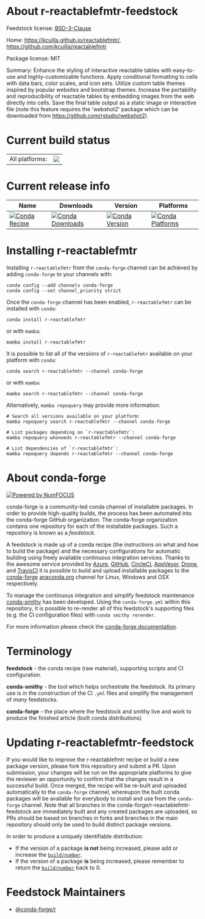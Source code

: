 About r-reactablefmtr-feedstock
===============================

Feedstock license: [BSD-3-Clause](https://github.com/conda-forge/r-reactablefmtr-feedstock/blob/main/LICENSE.txt)

Home: https://kcuilla.github.io/reactablefmtr/, https://github.com/kcuilla/reactablefmtr

Package license: MIT

Summary: Enhance the styling of interactive reactable tables with easy-to-use and highly-customizable functions. Apply conditional formatting to cells with data bars, color scales, and icon sets. Utilize custom table themes inspired by popular websites and bootstrap themes. Increase the portability and reproducibility of reactable tables by embedding images from the web directly into cells. Save the final table output as a static image or interactive file (note this feature requires the 'webshot2' package which can be downloaded from <https://github.com/rstudio/webshot2>).

Current build status
====================


<table><tr><td>All platforms:</td>
    <td>
      <a href="https://dev.azure.com/conda-forge/feedstock-builds/_build/latest?definitionId=14339&branchName=main">
        <img src="https://dev.azure.com/conda-forge/feedstock-builds/_apis/build/status/r-reactablefmtr-feedstock?branchName=main">
      </a>
    </td>
  </tr>
</table>

Current release info
====================

| Name | Downloads | Version | Platforms |
| --- | --- | --- | --- |
| [![Conda Recipe](https://img.shields.io/badge/recipe-r--reactablefmtr-green.svg)](https://anaconda.org/conda-forge/r-reactablefmtr) | [![Conda Downloads](https://img.shields.io/conda/dn/conda-forge/r-reactablefmtr.svg)](https://anaconda.org/conda-forge/r-reactablefmtr) | [![Conda Version](https://img.shields.io/conda/vn/conda-forge/r-reactablefmtr.svg)](https://anaconda.org/conda-forge/r-reactablefmtr) | [![Conda Platforms](https://img.shields.io/conda/pn/conda-forge/r-reactablefmtr.svg)](https://anaconda.org/conda-forge/r-reactablefmtr) |

Installing r-reactablefmtr
==========================

Installing `r-reactablefmtr` from the `conda-forge` channel can be achieved by adding `conda-forge` to your channels with:

```
conda config --add channels conda-forge
conda config --set channel_priority strict
```

Once the `conda-forge` channel has been enabled, `r-reactablefmtr` can be installed with `conda`:

```
conda install r-reactablefmtr
```

or with `mamba`:

```
mamba install r-reactablefmtr
```

It is possible to list all of the versions of `r-reactablefmtr` available on your platform with `conda`:

```
conda search r-reactablefmtr --channel conda-forge
```

or with `mamba`:

```
mamba search r-reactablefmtr --channel conda-forge
```

Alternatively, `mamba repoquery` may provide more information:

```
# Search all versions available on your platform:
mamba repoquery search r-reactablefmtr --channel conda-forge

# List packages depending on `r-reactablefmtr`:
mamba repoquery whoneeds r-reactablefmtr --channel conda-forge

# List dependencies of `r-reactablefmtr`:
mamba repoquery depends r-reactablefmtr --channel conda-forge
```


About conda-forge
=================

[![Powered by
NumFOCUS](https://img.shields.io/badge/powered%20by-NumFOCUS-orange.svg?style=flat&colorA=E1523D&colorB=007D8A)](https://numfocus.org)

conda-forge is a community-led conda channel of installable packages.
In order to provide high-quality builds, the process has been automated into the
conda-forge GitHub organization. The conda-forge organization contains one repository
for each of the installable packages. Such a repository is known as a *feedstock*.

A feedstock is made up of a conda recipe (the instructions on what and how to build
the package) and the necessary configurations for automatic building using freely
available continuous integration services. Thanks to the awesome service provided by
[Azure](https://azure.microsoft.com/en-us/services/devops/), [GitHub](https://github.com/),
[CircleCI](https://circleci.com/), [AppVeyor](https://www.appveyor.com/),
[Drone](https://cloud.drone.io/welcome), and [TravisCI](https://travis-ci.com/)
it is possible to build and upload installable packages to the
[conda-forge](https://anaconda.org/conda-forge) [anaconda.org](https://anaconda.org/)
channel for Linux, Windows and OSX respectively.

To manage the continuous integration and simplify feedstock maintenance
[conda-smithy](https://github.com/conda-forge/conda-smithy) has been developed.
Using the ``conda-forge.yml`` within this repository, it is possible to re-render all of
this feedstock's supporting files (e.g. the CI configuration files) with ``conda smithy rerender``.

For more information please check the [conda-forge documentation](https://conda-forge.org/docs/).

Terminology
===========

**feedstock** - the conda recipe (raw material), supporting scripts and CI configuration.

**conda-smithy** - the tool which helps orchestrate the feedstock.
                   Its primary use is in the construction of the CI ``.yml`` files
                   and simplify the management of *many* feedstocks.

**conda-forge** - the place where the feedstock and smithy live and work to
                  produce the finished article (built conda distributions)


Updating r-reactablefmtr-feedstock
==================================

If you would like to improve the r-reactablefmtr recipe or build a new
package version, please fork this repository and submit a PR. Upon submission,
your changes will be run on the appropriate platforms to give the reviewer an
opportunity to confirm that the changes result in a successful build. Once
merged, the recipe will be re-built and uploaded automatically to the
`conda-forge` channel, whereupon the built conda packages will be available for
everybody to install and use from the `conda-forge` channel.
Note that all branches in the conda-forge/r-reactablefmtr-feedstock are
immediately built and any created packages are uploaded, so PRs should be based
on branches in forks and branches in the main repository should only be used to
build distinct package versions.

In order to produce a uniquely identifiable distribution:
 * If the version of a package **is not** being increased, please add or increase
   the [``build/number``](https://docs.conda.io/projects/conda-build/en/latest/resources/define-metadata.html#build-number-and-string).
 * If the version of a package **is** being increased, please remember to return
   the [``build/number``](https://docs.conda.io/projects/conda-build/en/latest/resources/define-metadata.html#build-number-and-string)
   back to 0.

Feedstock Maintainers
=====================

* [@conda-forge/r](https://github.com/conda-forge/r/)

